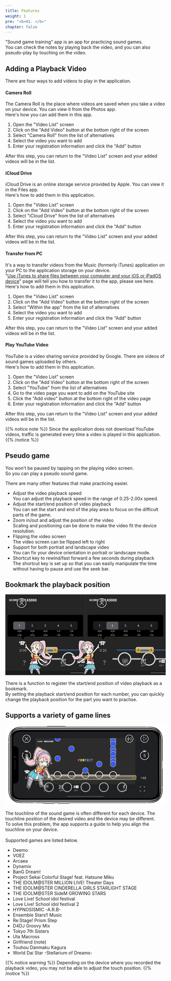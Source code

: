 ```yaml
---
title: Features
weight: 1
pre: "<b>01. </b>"
chapter: false
---
```


"Sound game training" app is an app for practicing sound games.<br>
You can check the notes by playing back the video, and you can also pseudo-play by touching on the video.

## Adding a Playback Video

There are four ways to add videos to play in the application.

#### Camera Roll

The Camera Roll is the place where videos are saved when you take a video on your device. You can view it from the Photos app.<br>
Here's how you can add them in this app.

1. Open the "Video List" screen
2. Click on the "Add Video" button at the bottom right of the screen
3. Select "Camera Roll" from the list of alternatives
4. Select the video you want to add
5. Enter your registration information and click the "Add" button

After this step, you can return to the "Video List" screen and your added videos will be in the list.

#### iCloud Drive

iCloud Drive is an online storage service provided by Apple. You can view it in the Files app.<br>
Here's how to add them in this application.

1. Open the "Video List" screen
2. Click on the "Add Video" button at the bottom right of the screen
3. Select "iCloud Drive" from the list of alternatives
4. Select the video you want to add
5. Enter your registration information and click the "Add" button

After this step, you can return to the "Video List" screen and your added videos will be in the list.

#### Transfer from PC

It's a way to transfer videos from the Music (formerly iTunes) application on your PC to the application storage on your device.<br>
"<a href= "https://support.apple.com/en-us/HT201301" >Use iTunes to share files between your computer and your iOS or iPadOS device</a>" page will tell you how to transfer it to the app, please see here.<br>
Here's how to add them in this application.

1. Open the "Video List" screen
2. Click on the "Add Video" button at the bottom right of the screen
3. Select "Within the app" from the list of alternatives
4. Select the video you want to add
5. Enter your registration information and click the "Add" button

After this step, you can return to the "Video List" screen and your added videos will be in the list.

#### Play YouTube Video

YouTube is a video sharing service provided by Google. There are videos of sound games uploaded by others.<br>
Here's how to add them in this application.

1. Open the "Video List" screen
2. Click on the "Add Video" button at the bottom right of the screen
3. Select "YouTube" from the list of alternatives
4. Go to the video page you want to add on the YouTube site
5. Click the "Add video" button at the bottom right of the video page
6. Enter your registration information and click the "Add" button

After this step, you can return to the "Video List" screen and your added videos will be in the list.

{{% notice note %}}
Since the application does not download YouTube videos, traffic is generated every time a video is played in this application.
{{% /notice %}}


## Pseudo game

You won't be paused by tapping on the playing video screen.<br>
So you can play a pseudo sound game.<br>

There are many other features that make practicing easier.

- Adjust the video playback speed<br>You can adjust the playback speed in the range of 0.25-2.00x speed.
- Adjust the start/end position of video playback<br>You can set the start and end of the play area to focus on the difficult parts of the game.
- Zoom in/out and adjust the position of the video<br>Scaling and positioning can be done to make the video fit the device resolution.
- Flipping the video screen<br>The video screen can be flipped left to right
- Support for both portrait and landscape video<br>You can fix your device orientation in portrait or landscape mode.
- Shortcut key to rewind/fast forward a few seconds during playback<br>The shortcut key is set up so that you can easily manipulate the time without having to pause and use the seek bar.

## Bookmark the playback position

![video scale](img_video_bookmark.png#imgleft)
<div class="clear clear_box"></div>
There is a function to register the start/end position of video playback as a bookmark.<br>
By setting the playback start/end position for each number, you can quickly change the playback position for the part you want to practise.<br>

## Supports a variety of game lines

![video scale](img_video_scale.png#imgleft)
<div class="clear clear_box"></div>
The touchline of the sound game is often different for each device. The touchline position of the desired video and the device may be different.<br>
To solve this problem, the app supports a guide to help you align the touchline on your device.<br><br>
Supported games are listed below.<br>

- Deemo
- VOEZ
- Arcaea
- Dynamix
- BanG Dream!
- Project Sekai Colorful Stage! feat. Hatsune Miku
- THE IDOLM@STER MILLION LIVE! Theater Days
- THE IDOLM@STER CINDERELLA GIRLS STARLIGHT STAGE
- THE IDOLM@STER SideM GROWING STARS
- Love Live! School idol festival
- Love Live! School idol festival 2
- HYPNOSISMIC -A.R.B-
- Ensemble Stars!! Music
- Re:Stage! Prism Step
- D4DJ Groovy Mix
- Tokyo 7th Sisters
- Uta Macross
- Girlfriend (note)
- Touhou Danmaku Kagura
- World Dai Star -Stellarium of Dreams-

{{% notice warning %}}
Depending on the device where you recorded the playback video, you may not be able to adjust the touch position.
{{% /notice %}}